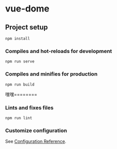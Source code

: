 # vue-dome

## Project setup
```
npm install
```

### Compiles and hot-reloads for development
```
npm run serve
```

### Compiles and minifies for production
```
npm run build
```
嘿嘿========
### Lints and fixes files
```
npm run lint
```

### Customize configuration
See [Configuration Reference](https://cli.vuejs.org/config/).
